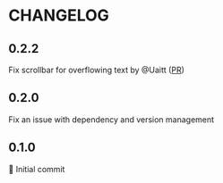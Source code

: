 # CHANGELOG

## 0.2.2

Fix scrollbar for overflowing text by @Uaitt ([PR](https://github.com/XPBytes/administrate-field-code/pull/3))

## 0.2.0

Fix an issue with dependency and version management

## 0.1.0

:baby: Initial commit
